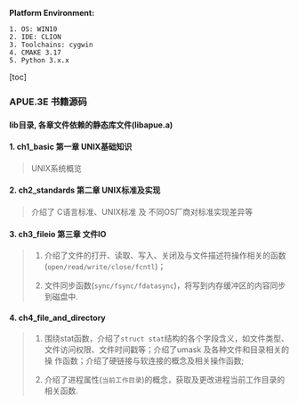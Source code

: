 **Platform Environment:**

    1. OS: WIN10
    2. IDE: CLION
    3. Toolchains: cygwin
    4. CMAKE 3.17
    5. Python 3.x.x

[toc]

### APUE.3E 书籍源码

#### lib目录, 各章文件依赖的静态库文件(libapue.a)

#### 1. ch1_basic 第一章 UNIX基础知识

> UNIX系统概览

#### 2. ch2_standards 第二章 UNIX标准及实现

> 介绍了 C语言标准、UNIX标准 及 不同OS厂商对标准实现差异等

#### 3. ch3_fileio 第三章 文件IO

> 1. 介绍了文件的打开、读取、写入、关闭及与文件描述符操作相关的函数(`open/read/write/close/fcntl`)；
>
>2. 文件同步函数(`sync/fsync/fdatasync`)，将写到内存缓冲区的内容同步到磁盘中.

#### 4. ch4_file_and_directory

> 1. 围绕stat函数，介绍了`struct stat`结构的各个字段含义，如文件类型、文件访问权限、文件时间戳等；介绍了umask 及各种文件和目录相关的操
> 作函数；介绍了硬链接与软连接的概念及相关操作函数;
> 
>2. 介绍了进程属性(`当前工作目录`)的概念，获取及更改进程当前工作目录的相关函数.
